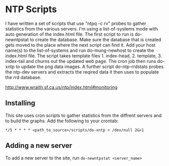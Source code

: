 # NTP Scripts #

I have written a set of scripts that use "ntpq -c rv" probes to gather statistics from the various servers. I'm using a list-of-systems mode with auto generation of the index.html file. The first script to run is do-newntpstat to create the database. Make sure the database that is created gets moved to the place where the next script can find it. Add your host name(s) to the list-of-systems and run do-mung-newhost to create the index.html file. The script takes template files 1. index-head, 2. template, 3. index-tail and churns out the updated web page. The cron job then runs do-xntp to update the png data images. A further script do-ntp-rrdstats probes the ntp-dev servers and extracts the reqired data it then uses to populate the rrd database.

http://www.wraith.sf.ca.us/ntp/index.html#monitoring

## Installing ##

This site uses cron scripts to gather statistics from the diffrent servers and to build the graphs.   Add the following to your crontab:

    */5 * * * * <path_to_source>/scripts/do-xntp > /dev/null 2&>1

## Adding a new server ##

To add a new server to the site, run `do-newntpstat <server_name>`
